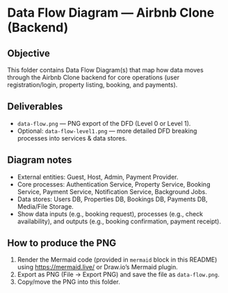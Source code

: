 # Data Flow Diagram — Airbnb Clone (Backend)

## Objective
This folder contains Data Flow Diagram(s) that map how data moves through the Airbnb Clone backend for core operations (user registration/login, property listing, booking, and payments).

## Deliverables
- `data-flow.png` — PNG export of the DFD (Level 0 or Level 1).  
- Optional: `data-flow-level1.png` — more detailed DFD breaking processes into services & data stores.

## Diagram notes
- External entities: Guest, Host, Admin, Payment Provider.
- Core processes: Authentication Service, Property Service, Booking Service, Payment Service, Notification Service, Background Jobs.
- Data stores: Users DB, Properties DB, Bookings DB, Payments DB, Media/File Storage.
- Show data inputs (e.g., booking request), processes (e.g., check availability), and outputs (e.g., booking confirmation, payment receipt).

## How to produce the PNG
1. Render the Mermaid code (provided in `mermaid` block in this README) using https://mermaid.live/ or Draw.io’s Mermaid plugin.
2. Export as PNG (File → Export PNG) and save the file as `data-flow.png`.
3. Copy/move the PNG into this folder.

